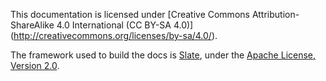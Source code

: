 This documentation is licensed under [Creative Commons Attribution-ShareAlike 4.0 International (CC BY-SA 4.0)]
(http://creativecommons.org/licenses/by-sa/4.0/).

The framework used to build the docs is [Slate](https://github.com/tripit/slate), under the [Apache License, Version 2.0](https://github.com/tripit/slate/blob/master/LICENSE).
